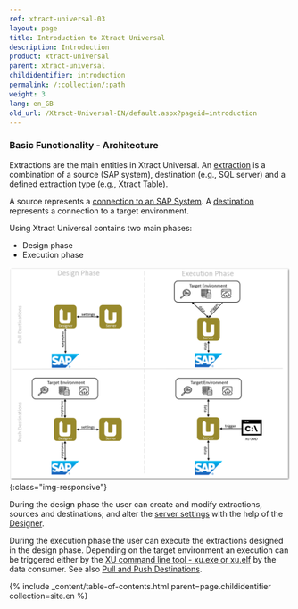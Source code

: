 ```yaml
---
ref: xtract-universal-03
layout: page
title: Introduction to Xtract Universal
description: Introduction
product: xtract-universal
parent: xtract-universal
childidentifier: introduction
permalink: /:collection/:path
weight: 3
lang: en_GB
old_url: /Xtract-Universal-EN/default.aspx?pageid=introduction
---
```


### Basic Functionality - Architecture

Extractions are the main entities in Xtract Universal. An [extraction](./getting-started/define-a-table-extraction) is a combination of a source (SAP system), 
destination (e.g., SQL server) and a defined extraction type (e.g., Xtract Table). 


A source represents a [connection to an SAP System](./introduction/sap-connection). A [destination](./destinations) represents a connection to a target environment.


Using Xtract Universal contains two main phases:
- Design phase
- Execution phase

![xu-arch-01](/img/content/xu/xu-arch-01.png){:class="img-responsive"}

During the design phase the user can create and modify extractions, sources and destinations; and alter the [server settings](./server/server-settings) with the help of the [Designer](./getting-started/designer-overview). 

During the execution phase the user can execute the extractions designed in the design phase. Depending on the target environment an execution can be triggered either by the [XU command line tool - xu.exe or xu.elf](./advanced-techniques/scheduling_extraction) by the data consumer. See also [Pull and Push Destinations](./xu-destinations#pull-and-push-destinations). 

{% include _content/table-of-contents.html parent=page.childidentifier collection=site.en %}
